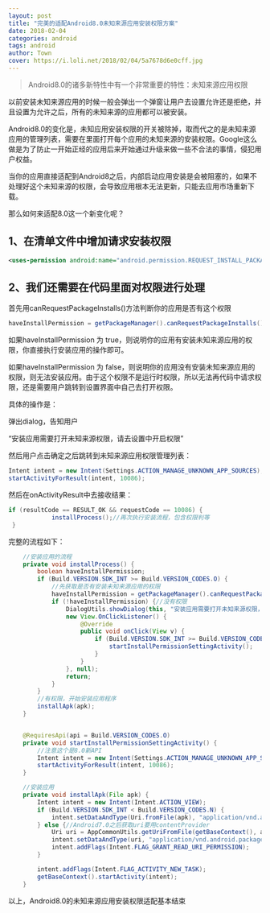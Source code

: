 ```yaml
---
layout: post
title: "完美的适配Android8.0未知来源应用安装权限方案"
date: 2018-02-04
categories: android
tags: android
author: Town
cover: https://i.loli.net/2018/02/04/5a7678d6e0cff.jpg
---
```


> Android8.0的诸多新特性中有一个非常重要的特性：未知来源应用权限

以前安装未知来源应用的时候一般会弹出一个弹窗让用户去设置允许还是拒绝，并且设置为允许之后，所有的未知来源的应用都可以被安装。

Android8.0的变化是，未知应用安装权限的开关被除掉，取而代之的是未知来源应用的管理列表，需要在里面打开每个应用的未知来源的安装权限。Google这么做是为了防止一开始正经的应用后来开始通过升级来做一些不合法的事情，侵犯用户权益。 

当你的应用直接适配到Android8之后，内部启动应用安装是会被阻塞的，如果不处理好这个未知来源的权限，会导致应用根本无法更新，只能去应用市场重新下载。

那么如何来适配8.0这一个新变化呢？

## 1、在清单文件中增加请求安装权限

```xml
<uses-permission android:name="android.permission.REQUEST_INSTALL_PACKAGES" />
```

## 2、我们还需要在代码里面对权限进行处理 

首先用canRequestPackageInstalls()方法判断你的应用是否有这个权限
```java
haveInstallPermission = getPackageManager().canRequestPackageInstalls();
```
如果haveInstallPermission 为 true，则说明你的应用有安装未知来源应用的权限，你直接执行安装应用的操作即可。

如果haveInstallPermission 为 false，则说明你的应用没有安装未知来源应用的权限，则无法安装应用。由于这个权限不是运行时权限，所以无法再代码中请求权限，还是需要用户跳转到设置界面中自己去打开权限。

具体的操作是：

弹出dialog，告知用户

“安装应用需要打开未知来源权限，请去设置中开启权限”

然后用户点击确定之后跳转到未知来源应用权限管理列表：

```java
Intent intent = new Intent(Settings.ACTION_MANAGE_UNKNOWN_APP_SOURCES);
startActivityForResult(intent, 10086);
```

然后在onActivityResult中去接收结果：
```java
if (resultCode == RESULT_OK && requestCode == 10086) {
            installProcess();//再次执行安装流程，包含权限判等
 }
```
完整的流程如下：

```java
    //安装应用的流程
    private void installProcess() {
        boolean haveInstallPermission;
        if (Build.VERSION.SDK_INT >= Build.VERSION_CODES.O) {
            //先获取是否有安装未知来源应用的权限
            haveInstallPermission = getPackageManager().canRequestPackageInstalls();
            if (!haveInstallPermission) {//没有权限
                DialogUtils.showDialog(this, "安装应用需要打开未知来源权限，请去设置中开启权限", 
                new View.OnClickListener() {
                    @Override
                    public void onClick(View v) {
                        if (Build.VERSION.SDK_INT >= Build.VERSION_CODES.O) {
                            startInstallPermissionSettingActivity();
                        }
                    }
                }, null);
                return;
            }
        }
        //有权限，开始安装应用程序
        installApk(apk);
    }


    @RequiresApi(api = Build.VERSION_CODES.O)
    private void startInstallPermissionSettingActivity() {
        //注意这个是8.0新API
        Intent intent = new Intent(Settings.ACTION_MANAGE_UNKNOWN_APP_SOURCES);
        startActivityForResult(intent, 10086);
    }

    //安装应用
    private void installApk(File apk) {
        Intent intent = new Intent(Intent.ACTION_VIEW);
        if (Build.VERSION.SDK_INT < Build.VERSION_CODES.N) {
            intent.setDataAndType(Uri.fromFile(apk), "application/vnd.android.package-archive");
        } else {//Android7.0之后获取uri要用contentProvider
            Uri uri = AppCommonUtils.getUriFromFile(getBaseContext(), apk);
            intent.setDataAndType(uri, "application/vnd.android.package-archive");
            intent.addFlags(Intent.FLAG_GRANT_READ_URI_PERMISSION);
        }

        intent.addFlags(Intent.FLAG_ACTIVITY_NEW_TASK);
        getBaseContext().startActivity(intent);
    }
```

以上，Android8.0的未知来源应用安装权限适配基本结束